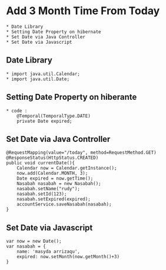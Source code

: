 # Add 3 Month Time From Today 
	* Date Library
	* Setting Date Property on hibernate
	* Set Date via Java Controller
	* Set Date via Javascript 
	
## Date Library
	* import java.util.Calendar;
	* import java.util.Date;
	
## Setting Date Property on hiberante
	* code : 
		@Temporal(TemporalType.DATE)
		private Date expired;
	
## Set Date via Java Controller
	@RequestMapping(value="/today", method=RequestMethod.GET)
	@ResponseStatus(HttpStatus.CREATED)
	public void currentDate(){
		Calendar now = Calendar.getInstance();
		now.add(Calendar.MONTH, 3);	
		Date expired = now.getTime();
		Nasabah nasabah = new Nasabah();
		nasabah.setName("rudy");
		nasabah.setId(123);
		nasabah.setExpired(expired);
		accountService.saveNasabah(nasabah);
	}
	
##  Set Date via Javascript 
	var now = new Date();
	var nasabah = {
		name: 'masyda arrizaqu',
		expired: now.setMonth(now.getMonth()+3)
	}


